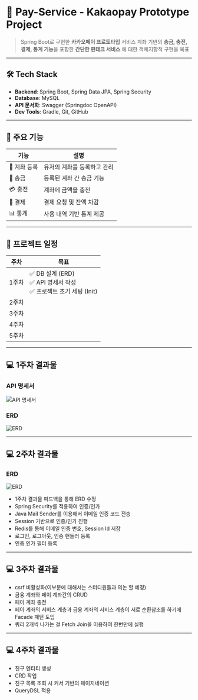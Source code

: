# 💸 Pay-Service - Kakaopay Prototype Project

> Spring Boot로 구현한 **카카오페이 프로토타입** 서비스
> 계좌 기반의 **송금, 충전, 결제, 통계 기능**을 포함한 **간단한 핀테크 서비스** 에 대한 객체지향적 구현을 목표

---

## 🛠️ Tech Stack

- **Backend**: Spring Boot, Spring Data JPA, Spring Security
- **Database**: MySQL
- **API 문서화**: Swagger (Springdoc OpenAPI)
- **Dev Tools**: Gradle, Git, GitHub

---

## 🔧 주요 기능

| 기능 | 설명 |
|------|------|
| 🔐 계좌 등록 | 유저의 계좌를 등록하고 관리 |
| 💸 송금 | 등록된 계좌 간 송금 기능 |
| 💳 충전 | 계좌에 금액을 충전 |
| 🧾 결제 | 결제 요청 및 잔액 차감 |
| 📊 통계 | 사용 내역 기반 통계 제공 |

---

## 📅 프로젝트 일정

| 주차 | 목표 |
|------|------|
| 1주차 | ✅ DB 설계 (ERD) <br> ✅ API 명세서 작성 <br> ✅ 프로젝트 초기 세팅 (Init) |
| 2주차 |  |
| 3주차 |  |
| 4주차 |  |
| 5주차 |  |

---

## 💻 1주차 결과물

### API 명세서
![API 명세서](https://velog.velcdn.com/images/rlaehddbs4521/post/0b0bb6b3-7907-42af-9736-9f572bf82211/image.png)

### ERD
![ERD](https://velog.velcdn.com/images/rlaehddbs4521/post/7374d6b0-2bbe-4dd8-94cf-26cb551c5624/image.png)

---

## 💻 2주차 결과물

### ERD
![ERD](https://velog.velcdn.com/images/rlaehddbs4521/post/84f8a62c-5ac3-4cd0-8a6a-b159866075b7/image.png)


- 1주차 결과물 피드백을 통해 ERD 수정
- Spring Security를 적용하여 인증/인가
- Java Mail Sender를 이용해서 이메일 인증 코드 전송
- Session 기반으로 인증/인가 진행
- Redis를 통해 이메일 인증 번호, Session Id 저장
- 로그인, 로그아웃, 인증 핸들러 등록
- 인증 인가 필터 등록
- ---

## 💻 3주차 결과물

- csrf 비활성화(이부분에 대해서는 스터디원들과 의논 할 예정)
- 금융 계좌와 페이 계좌간의 CRUD
- 페이 계좌 충전
- 페이 계좌의 서비스 계층과 금융 계좌의 서비스 계층이 서로 순환참조를 하기에 Facade 패턴 도입
- 쿼리 2개씩 나가는 걸 Fetch Join을 이용하여 한번만에 실행

---

## 💻 4주차 결과물

- 친구 엔티티 생성
- CRD 작업
- 친구 목록 조회 시 커서 기반의 페이지네이션
- QueryDSL 적용
